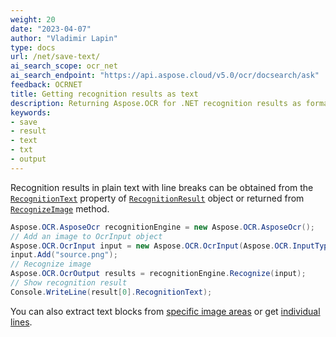 ```yaml
---
weight: 20
date: "2023-04-07"
author: "Vladimir Lapin"
type: docs
url: /net/save-text/
ai_search_scope: ocr_net
ai_search_endpoint: "https://api.aspose.cloud/v5.0/ocr/docsearch/ask"
feedback: OCRNET
title: Getting recognition results as text
description: Returning Aspose.OCR for .NET recognition results as formatted text.
keywords:
- save
- result
- text
- txt
- output
---
```


Recognition results in plain text with line breaks can be obtained from the [`RecognitionText`](https://reference.aspose.com/ocr/net/aspose.ocr/recognitionresult/recognitiontext/) property of [`RecognitionResult`](https://reference.aspose.com/ocr/net/aspose.ocr/recognitionresult/) object or returned from [`RecognizeImage`](https://reference.aspose.com/ocr/net/aspose.ocr/asposeocr/recognizeimage/#recognizeimage_6) method.

```csharp
Aspose.OCR.AsposeOcr recognitionEngine = new Aspose.OCR.AsposeOcr();
// Add an image to OcrInput object
Aspose.OCR.OcrInput input = new Aspose.OCR.OcrInput(Aspose.OCR.InputType.SingleImage);
input.Add("source.png");
// Recognize image
Aspose.OCR.OcrOutput results = recognitionEngine.Recognize(input);
// Show recognition result
Console.WriteLine(result[0].RecognitionText);
```

You can also extract text blocks from [specific image areas](/ocr/net/image-regions-extract/) or get [individual lines](/ocr/net/image-line-extract/).

